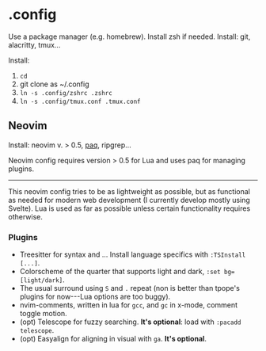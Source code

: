 # .config

Use a package manager (e.g. homebrew). Install zsh if needed. Install: git, alacritty, tmux...

Install:

1. `cd`
2. git clone as ~/.config
3. `ln -s .config/zshrc .zshrc`
4. `ln -s .config/tmux.conf .tmux.conf`

## Neovim

Install: neovim v. > 0.5, [paq](https://github.com/savq/paq-nvim), ripgrep...

Neovim config requires version > 0.5 for Lua and uses paq for managing plugins.

---

This neovim config tries to be as lightweight as possible, but as functional as needed for modern web development (I currently develop mostly using Svelte). Lua is used as far as possible unless certain functionality requires otherwise.

### Plugins 

- Treesitter for syntax and ... Install language specifics with `:TSInstall [...]`.
- Colorscheme of the quarter that supports light and dark, `:set bg=[light/dark]`.
- The usual surround using `S` and `.` repeat (non is better than tpope's plugins for now---Lua options are too buggy).
- nvim-comments, written in lua for `gcc`, and `gc` in x-mode, comment toggle motion.
- (opt) Telescope for fuzzy searching. **It's optional**: load with `:pacadd telescope`.
- (opt) Easyalign for aligning in visual with `ga`. **It's optional**.

